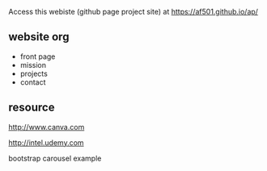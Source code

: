 Access this webiste (github page project site) at 
https://af501.github.io/ap/


## website org
* front page 
* mission
* projects
* contact


## resource

http://www.canva.com 

http://intel.udemy.com

bootstrap carousel example





